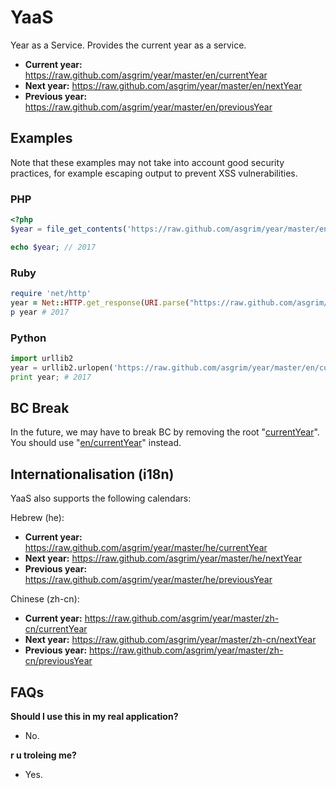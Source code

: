 YaaS
====

Year as a Service. Provides the current year as a service.

* **Current year:** https://raw.github.com/asgrim/year/master/en/currentYear
* **Next year:** https://raw.github.com/asgrim/year/master/en/nextYear
* **Previous year:** https://raw.github.com/asgrim/year/master/en/previousYear

## Examples

Note that these examples may not take into account good security practices, for example escaping output to prevent XSS vulnerabilities.

### PHP

```php
<?php
$year = file_get_contents('https://raw.github.com/asgrim/year/master/en/currentYear');

echo $year; // 2017
```

### Ruby

```ruby
require 'net/http'
year = Net::HTTP.get_response(URI.parse("https://raw.github.com/asgrim/year/master/en/currentYear")).body
p year # 2017
```

### Python

```python
import urllib2
year = urllib2.urlopen('https://raw.github.com/asgrim/year/master/en/currentYear').read(1000).strip()
print year; # 2017
```

## BC Break

In the future, we may have to break BC by removing the root "[currentYear](https://raw.github.com/asgrim/year/master/currentYear)". You should use "[en/currentYear](https://raw.github.com/asgrim/year/master/en/currentYear)" instead.

## Internationalisation (i18n)

YaaS also supports the following calendars:

Hebrew (he):

* **Current year:** https://raw.github.com/asgrim/year/master/he/currentYear
* **Next year:** https://raw.github.com/asgrim/year/master/he/nextYear
* **Previous year:** https://raw.github.com/asgrim/year/master/he/previousYear

Chinese (zh-cn):

* **Current year:** https://raw.github.com/asgrim/year/master/zh-cn/currentYear
* **Next year:** https://raw.github.com/asgrim/year/master/zh-cn/nextYear
* **Previous year:** https://raw.github.com/asgrim/year/master/zh-cn/previousYear

## FAQs

**Should I use this in my real application?**
* No.

**r u troleing me?**
* Yes.
